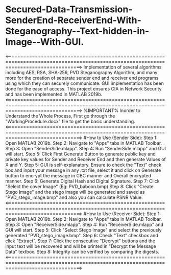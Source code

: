 # Secured-Data-Transmission-SenderEnd-ReceiverEnd-With-Steganography--Text-hidden-in-Image--With-GUI.
<======================================================================================================================================>
Implementation of several algorithms including AES, RSA, SHA-256, PVD Steganography Algorithm, and many more for the creation of separate sender end and receiver end programs using which they can securely communicate. GUI implementation has been done for the ease of access. This project ensures CIA in Network Security and has been implemented in MATLAB 2019b.
<======================================================================================================================================>
%IMPORTANT%
Inorder to Understand the Whole Process, First go through the "WorkingProcedure.docx" file to get the basic understanding.
<======================================================================================================================================>
#How to Use (Sender Side):
Step 1: Open MATLAB 2019b.
Step 2: Navigate to "Apps" tabs in MATLAB Toolbar.
Step 3: Open "SenderSide.mlapp".
Step 4: Run "SenderSide.mlapp" and GUI will start.
Step 5: Click First Generate Button to generate public key and private key values for Sender and Receiver End and then generate Values of X and Y.
Step 5: GUI is self-explanatory. Ensure to check the "Text" check box and input your message in any .txt file, select it and click on Generate button to encrypt the message in CBC manner and Overall encrypted manner.
Step 6: Generate Digital Hash and Digital Signature.
Step 7: Click "Select the cover Image" (Eg: PVD_baboon.bmp)
Step 8: Click "Create Stego Image" and the stego image will be generated and saved as "PVD_stego_image.bmp" and also you can calculate PSNR Value.
<======================================================================================================================================>
#How to Use (Receiver Side):
Step 1: Open MATLAB 2019b.
Step 2: Navigate to "Apps" tabs in MATLAB Toolbar.
Step 3: Open "ReceiverSide.mlapp".
Step 4: Run "ReceiverSide.mlapp" and GUI will start.
Step 5: Click "Select Stego Image" and select the previously generated "PVD_stego_image.bmp".
Step 6: Check "Text" checkbox and click "Extract".
Step 7: Click the consecutive "Decrypt" buttons and the input text will be recovered and will be printed in "Decrypt the Message Data" textbox.
Step 8: Integrity can be verified by comparing the digests.
<======================================================================================================================================>
